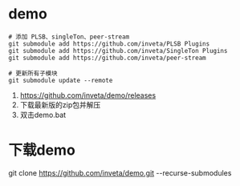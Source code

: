# demo

```
# 添加 PLSB、singleTon、peer-stream
git submodule add https://github.com/inveta/PLSB Plugins
git submodule add https://github.com/inveta/SingleTon Plugins
git submodule add https://github.com/inveta/peer-stream

# 更新所有子模块
git submodule update --remote
```

1. https://github.com/inveta/demo/releases
2. 下载最新版的zip包并解压
3. 双击demo.bat


# 下载demo
git clone https://github.com/inveta/demo.git --recurse-submodules  
